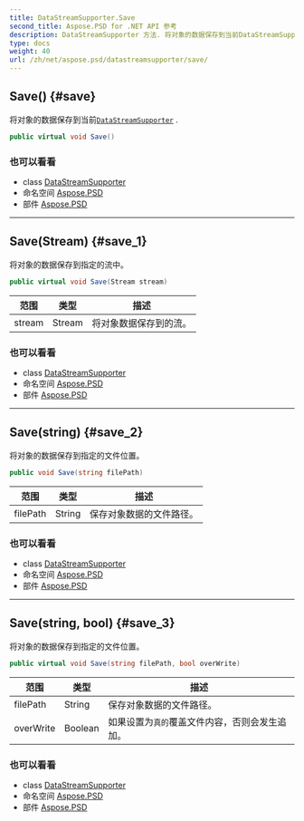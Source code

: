 ```yaml
---
title: DataStreamSupporter.Save
second_title: Aspose.PSD for .NET API 参考
description: DataStreamSupporter 方法. 将对象的数据保存到当前DataStreamSupporter .
type: docs
weight: 40
url: /zh/net/aspose.psd/datastreamsupporter/save/
---
```

## Save() {#save}

将对象的数据保存到当前[`DataStreamSupporter`](../) .

```csharp
public virtual void Save()
```

### 也可以看看

* class [DataStreamSupporter](../)
* 命名空间 [Aspose.PSD](../../datastreamsupporter/)
* 部件 [Aspose.PSD](../../../)

---

## Save(Stream) {#save_1}

将对象的数据保存到指定的流中。

```csharp
public virtual void Save(Stream stream)
```

| 范围 | 类型 | 描述 |
| --- | --- | --- |
| stream | Stream | 将对象数据保存到的流。 |

### 也可以看看

* class [DataStreamSupporter](../)
* 命名空间 [Aspose.PSD](../../datastreamsupporter/)
* 部件 [Aspose.PSD](../../../)

---

## Save(string) {#save_2}

将对象的数据保存到指定的文件位置。

```csharp
public void Save(string filePath)
```

| 范围 | 类型 | 描述 |
| --- | --- | --- |
| filePath | String | 保存对象数据的文件路径。 |

### 也可以看看

* class [DataStreamSupporter](../)
* 命名空间 [Aspose.PSD](../../datastreamsupporter/)
* 部件 [Aspose.PSD](../../../)

---

## Save(string, bool) {#save_3}

将对象的数据保存到指定的文件位置。

```csharp
public virtual void Save(string filePath, bool overWrite)
```

| 范围 | 类型 | 描述 |
| --- | --- | --- |
| filePath | String | 保存对象数据的文件路径。 |
| overWrite | Boolean | 如果设置为`真的`覆盖文件内容，否则会发生追加。 |

### 也可以看看

* class [DataStreamSupporter](../)
* 命名空间 [Aspose.PSD](../../datastreamsupporter/)
* 部件 [Aspose.PSD](../../../)


